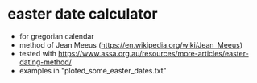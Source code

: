 easter date calculator
===

* for gregorian calendar
* method of Jean Meeus (https://en.wikipedia.org/wiki/Jean_Meeus)
* tested with https://www.assa.org.au/resources/more-articles/easter-dating-method/
* examples in "ploted_some_easter_dates.txt" 




